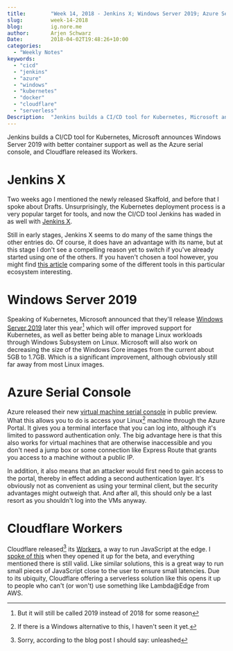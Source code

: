 ```yaml
---
title:        "Week 14, 2018 - Jenkins X; Windows Server 2019; Azure Serial Console; Cloudflare Workers"
slug:         week-14-2018
blog:         ig.nore.me  
author:       Arjen Schwarz  
Date:         2018-04-02T19:48:26+10:00
categories:   
  - "Weekly Notes"
keywords:
  - "cicd"
  - "jenkins"
  - "azure"
  - "windows"
  - "kubernetes"
  - "docker"
  - "cloudflare"
  - "serverless"
Description:  "Jenkins builds a CI/CD tool for Kubernetes, Microsoft announces Windows Server 2019 with better container support as well as the Azure serial console, and Cloudflare released its Workers."
---
```


Jenkins builds a CI/CD tool for Kubernetes, Microsoft announces Windows Server 2019 with better container support as well as the Azure serial console, and Cloudflare released its Workers.

# Jenkins X

Two weeks ago I mentioned the newly released Skaffold, and before that I spoke about Drafts. Unsurprisingly, the Kubernetes deployment process is a very popular target for tools, and now the CI/CD tool Jenkins has waded in as well with [Jenkins X](https://jenkins.io/blog/2018/03/19/introducing-jenkins-x/).

Still in early stages, Jenkins X seems to do many of the same things the other entries do. Of course, it does have an advantage with its name, but at this stage I don't see a compelling reason yet to switch if you've already started using one of the others. If you haven't chosen a tool however, you might find [this article](https://blog.hasura.io/draft-vs-gitkube-vs-helm-vs-ksonnet-vs-metaparticle-vs-skaffold-f5aa9561f948) comparing some of the different tools in this particular ecosystem interesting.

# Windows Server 2019

Speaking of Kubernetes, Microsoft announced that they'll release [Windows Server 2019](https://cloudblogs.microsoft.com/windowsserver/2018/03/20/introducing-windows-server-2019-now-available-in-preview/) later this year[^1] which will offer improved support for Kubernetes, as well as better being able to manage Linux workloads through Windows Subsystem on Linux. Microsoft will also work on decreasing the size of the Windows Core images from the current about 5GB to 1.7GB. Which is a significant improvement, although obviously still far away from most Linux images.

# Azure Serial Console

Azure released their new [virtual machine serial console](https://azure.microsoft.com/en-us/updates/azure-serial-console/) in public preview. What this allows you to do is access your Linux[^2] machine through the Azure Portal. It gives you a terminal interface that you can log into, although it's limited to password authentication only. The big advantage here is that this also works for virtual machines that are otherwise inaccessible and you don't need a jump box or some connection like Express Route that grants you access to a machine without a public IP. 

In addition, it also means that an attacker would first need to gain access to the portal, thereby in effect adding a second authentication layer. It's obviously not as convenient as using your terminal client, but the security advantages might outweigh that. And after all, this should only be a last resort as you shouldn't log into the VMs anyway.

# Cloudflare Workers

Cloudflare released[^3] its [Workers](https://blog.cloudflare.com/cloudflare-workers-unleashed/), a way to run JavaScript at the edge. I [spoke of this](/weekly-notes/week-40-2017/) when they opened it up for the beta, and everything mentioned there is still valid. Like similar solutions, this is a great way to run small pieces of JavaScript close to the user to ensure small latencies. Due to its ubiquity, Cloudflare offering a serverless solution like this opens it up to people who can't (or won't) use something like Lambda@Edge from AWS.

[^1]:	But it will still be called 2019 instead of 2018 for some reason

[^2]:	If there is a Windows alternative to this, I haven't seen it yet.

[^3]:	Sorry, according to the blog post I should say: unleashed
